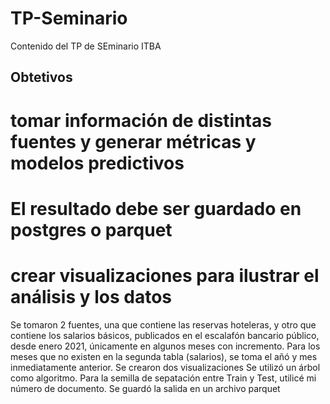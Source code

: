 # TP-Seminario
Contenido del TP de SEminario ITBA

Obtetivos
---------
# tomar información de distintas fuentes y generar métricas y modelos predictivos
# El resultado debe ser guardado en postgres o parquet
# crear visualizaciones para ilustrar el análisis y los datos

Se tomaron 2 fuentes, una que contiene las reservas hoteleras, y otro que contiene los salarios básicos, publicados en el escalafón bancario público, desde enero 2021, únicamente en algunos meses con incremento. Para los meses que no existen en la segunda tabla (salarios), se toma el añó y mes inmediatamente anterior.
Se crearon dos visualizaciones
Se utilizó un árbol como algoritmo. Para la semilla de sepatación entre Train y Test, utilicé mi número de documento.
Se guardó la salida en un archivo parquet
